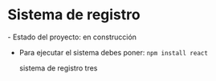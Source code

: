 <h1>Sistema de registro</h1>
- Estado del proyecto: en construcción

- Para ejecutar el sistema debes poner:
  ```npm install react```

  sistema de registro tres
